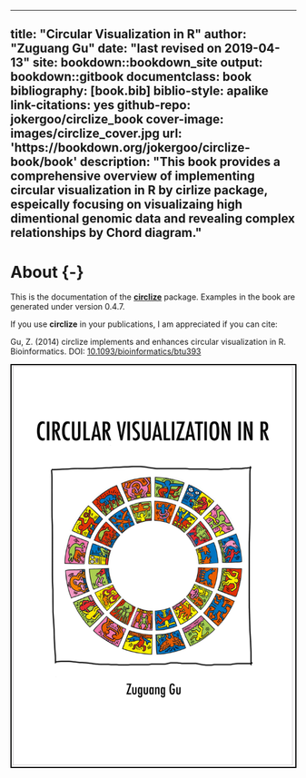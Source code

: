 
--- 
title: "Circular Visualization in R"
author: "Zuguang Gu"
date: "last revised on 2019-04-13"
site: bookdown::bookdown_site
output: bookdown::gitbook
documentclass: book
bibliography: [book.bib]
biblio-style: apalike
link-citations: yes
github-repo: jokergoo/circlize_book
cover-image: images/circlize_cover.jpg
url: 'https\://bookdown.org/jokergoo/circlize-book/book'
description: "This book provides a comprehensive overview of implementing circular visualization in R by cirlize package, espeically focusing on visualizaing high dimentional genomic data and revealing complex relationships by Chord diagram."
---

# About {-}

This is the documentation of the
[**circlize**](https://cran.r-project.org/package=circlize) package. Examples
in the book are generated under version 0.4.7.

If you use **circlize** in your publications, I am appreciated if you can cite:

Gu, Z. (2014) circlize implements and enhances circular visualization in R.
Bioinformatics. DOI:
[10.1093/bioinformatics/btu393](https://doi.org/10.1093/bioinformatics/btu393)

<img src="images/circlize_cover.jpg" style="width:500px;border:2px solid black;" />
